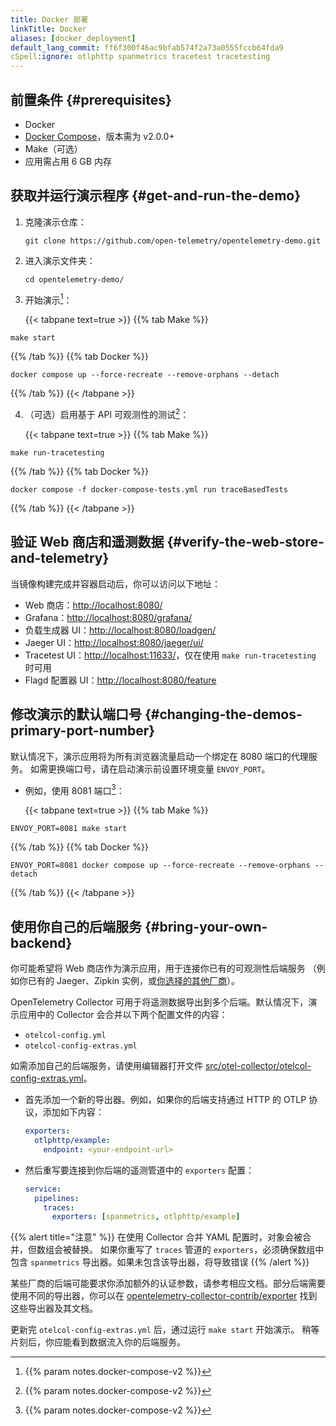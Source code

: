 ```yaml
---
title: Docker 部署
linkTitle: Docker
aliases: [docker_deployment]
default_lang_commit: ff6f300f46ac9bfab574f2a73a0555fccb64fda9
cSpell:ignore: otlphttp spanmetrics tracetest tracetesting
---
```


<!-- markdownlint-disable code-block-style ol-prefix -->

## 前置条件 {#prerequisites}

- Docker
- [Docker Compose](https://docs.docker.com/compose/install/)，版本需为 v2.0.0+
- Make（可选）
- 应用需占用 6 GB 内存

## 获取并运行演示程序 {#get-and-run-the-demo}

1. 克隆演示仓库：

   ```shell
   git clone https://github.com/open-telemetry/opentelemetry-demo.git
   ```

2. 进入演示文件夹：

   ```shell
   cd opentelemetry-demo/
   ```

3. 开始演示[^1]：

   {{< tabpane text=true >}} {{% tab Make %}}

```shell
make start
```

{{% /tab %}} {{% tab Docker %}}

```shell
docker compose up --force-recreate --remove-orphans --detach
```

{{% /tab %}} {{< /tabpane >}}

4. （可选）启用基于 API 可观测性的测试[^1]：

   {{< tabpane text=true >}} {{% tab Make %}}

```shell
make run-tracetesting
```

{{% /tab %}} {{% tab Docker %}}

```shell
docker compose -f docker-compose-tests.yml run traceBasedTests
```

{{% /tab %}} {{< /tabpane >}}

## 验证 Web 商店和遥测数据 {#verify-the-web-store-and-telemetry}

当镜像构建完成并容器启动后，你可以访问以下地址：

- Web 商店：[http://localhost:8080/](http://localhost:8080/)
- Grafana：[http://localhost:8080/grafana/](http://localhost:8080/grafana/)
- 负载生成器 UI：[http://localhost:8080/loadgen/](http://localhost:8080/loadgen/)
- Jaeger UI：[http://localhost:8080/jaeger/ui/](http://localhost:8080/jaeger/ui/)
- Tracetest UI：[http://localhost:11633/](http://localhost:11633/)，仅在使用 `make run-tracetesting` 时可用
- Flagd 配置器 UI：[http://localhost:8080/feature](http://localhost:8080/feature)

## 修改演示的默认端口号 {#changing-the-demos-primary-port-number}

默认情况下，演示应用将为所有浏览器流量启动一个绑定在 8080 端口的代理服务。
如需更换端口号，请在启动演示前设置环境变量 `ENVOY_PORT`。

- 例如，使用 8081 端口[^1]：

  {{< tabpane text=true >}} {{% tab Make %}}

```shell
ENVOY_PORT=8081 make start
```

{{% /tab %}} {{% tab Docker %}}

```shell
ENVOY_PORT=8081 docker compose up --force-recreate --remove-orphans --detach
```

{{% /tab %}} {{< /tabpane >}}

## 使用你自己的后端服务 {#bring-your-own-backend}

你可能希望将 Web 商店作为演示应用，用于连接你已有的可观测性后端服务
（例如你已有的 Jaeger、Zipkin 实例，或[你选择的其他厂商](/ecosystem/vendors/)）。

OpenTelemetry Collector 可用于将遥测数据导出到多个后端。默认情况下，演示应用中的 Collector 会合并以下两个配置文件的内容：

- `otelcol-config.yml`
- `otelcol-config-extras.yml`

如需添加自己的后端服务，请使用编辑器打开文件
[src/otel-collector/otelcol-config-extras.yml](https://github.com/open-telemetry/opentelemetry-demo/blob/main/src/otel-collector/otelcol-config-extras.yml)。

- 首先添加一个新的导出器。例如，如果你的后端支持通过 HTTP 的 OTLP 协议，添加如下内容：

  ```yaml
  exporters:
    otlphttp/example:
      endpoint: <your-endpoint-url>
  ```

- 然后重写要连接到你后端的遥测管道中的 `exporters` 配置：

  ```yaml
  service:
    pipelines:
      traces:
        exporters: [spanmetrics, otlphttp/example]
  ```

{{% alert title="注意" %}}
在使用 Collector 合并 YAML 配置时，对象会被合并，但数组会被替换。
如果你重写了 `traces` 管道的 `exporters`，必须确保数组中包含 `spanmetrics`
导出器。如果未包含该导出器，将导致错误
{{% /alert %}}

某些厂商的后端可能要求你添加额外的认证参数，请参考相应文档。部分后端需要使用不同的导出器，你可以在
[opentelemetry-collector-contrib/exporter](https://github.com/open-telemetry/opentelemetry-collector-contrib/tree/main/exporter)
找到这些导出器及其文档。

更新完 `otelcol-config-extras.yml` 后，通过运行 `make start` 开始演示。
稍等片刻后，你应能看到数据流入你的后端服务。

[^1]: {{% param notes.docker-compose-v2 %}}
